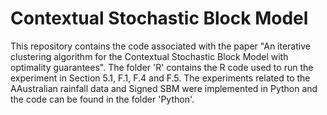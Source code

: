 # Contextual Stochastic Block Model

This repository contains the code associated with the paper "An iterative clustering algorithm for the Contextual Stochastic Block Model with optimality guarantees". The folder 'R' contains the R code used to run the experiment in Section 5.1, F.1, F.4 and F.5. The experiments related to the AAustralian rainfall data and Signed SBM were implemented in Python and the code can be found in the folder 'Python'.
